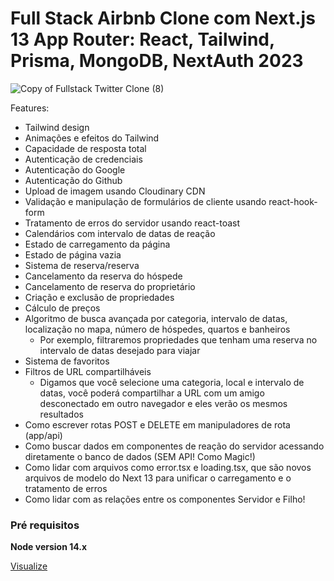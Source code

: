 # Full Stack Airbnb Clone com Next.js 13 App Router: React, Tailwind, Prisma, MongoDB, NextAuth 2023

![Copy of Fullstack Twitter Clone (8)](https://user-images.githubusercontent.com/23248726/229031522-64a49ad0-66f7-4ea8-94a8-f64a0bb56736.png)


Features:

- Tailwind design
- Animações e efeitos do Tailwind
- Capacidade de resposta total
- Autenticação de credenciais
- Autenticação do Google
- Autenticação do Github
- Upload de imagem usando Cloudinary CDN
- Validação e manipulação de formulários de cliente usando react-hook-form
- Tratamento de erros do servidor usando react-toast
- Calendários com intervalo de datas de reação
- Estado de carregamento da página
- Estado de página vazia
- Sistema de reserva/reserva
- Cancelamento da reserva do hóspede
- Cancelamento de reserva do proprietário
- Criação e exclusão de propriedades
- Cálculo de preços
- Algoritmo de busca avançada por categoria, intervalo de datas, localização no mapa, número de hóspedes, quartos e banheiros
     - Por exemplo, filtraremos propriedades que tenham uma reserva no intervalo de datas desejado para viajar
- Sistema de favoritos
- Filtros de URL compartilháveis
     - Digamos que você selecione uma categoria, local e intervalo de datas, você poderá compartilhar a URL com um amigo desconectado em outro navegador e eles verão os mesmos resultados
- Como escrever rotas POST e DELETE em manipuladores de rota (app/api)
- Como buscar dados em componentes de reação do servidor acessando diretamente o banco de dados (SEM API! Como Magic!)
- Como lidar com arquivos como error.tsx e loading.tsx, que são novos arquivos de modelo do Next 13 para unificar o carregamento e o tratamento de erros
- Como lidar com as relações entre os componentes Servidor e Filho!

### Pré requisitos

**Node version 14.x**

[Visualize](https://airbnb-tailwind-1-rdo6th2nh-brunobhs18.vercel.app/)







